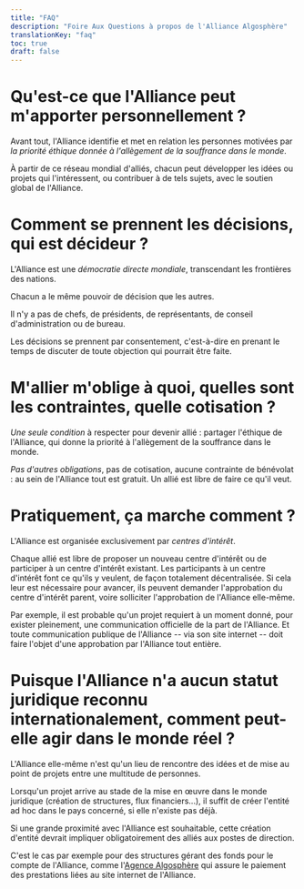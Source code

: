 ```yaml
---
title: "FAQ"
description: "Foire Aux Questions à propos de l'Alliance Algosphère"
translationKey: "faq"
toc: true
draft: false
---
```


# Qu'est-ce que l'Alliance peut m'apporter personnellement ?
Avant tout, l'Alliance identifie et met en relation les personnes motivées par *la priorité éthique donnée à l'allègement de la souffrance dans le monde*.

À partir de ce réseau mondial d'alliés, chacun peut développer les idées ou projets qui l'intéressent, ou contribuer à de tels sujets, avec le soutien global de l'Alliance.

# Comment se prennent les décisions, qui est décideur ?
L'Alliance est une *démocratie directe mondiale*, transcendant les frontières des nations.

Chacun a le même pouvoir de décision que les autres.

Il n'y a pas de chefs, de présidents, de représentants, de conseil d'administration ou de bureau.

Les décisions se prennent par consentement, c'est-à-dire en prenant le temps de discuter de toute objection qui pourrait être faite.

# M'allier m'oblige à quoi, quelles sont les contraintes, quelle cotisation ?
*Une seule condition* à respecter pour devenir allié : partager l'éthique de l'Alliance, qui donne la priorité à l'allègement de la souffrance dans le monde.

*Pas d'autres obligations*, pas de cotisation, aucune contrainte de bénévolat : au sein de l'Alliance tout est gratuit. Un allié est libre de faire ce qu'il veut.

# Pratiquement, ça marche comment ?
L'Alliance est organisée exclusivement par *centres d'intérêt*.

Chaque allié est libre de proposer un nouveau centre d'intérêt ou de participer à un centre d'intérêt existant. Les participants à un centre d'intérêt font ce qu'ils y veulent, de façon totalement décentralisée. Si cela leur est nécessaire pour avancer, ils peuvent demander l'approbation du centre d'intérêt parent, voire solliciter l'approbation de l'Alliance elle-même.

Par exemple, il est probable qu'un projet requiert à un moment donné, pour exister pleinement, une communication officielle de la part de l'Alliance. Et toute communication publique de l'Alliance -- via son site internet -- doit faire l'objet d'une approbation par l'Alliance tout entière.

# Puisque l'Alliance n'a aucun statut juridique reconnu internationalement, comment peut-elle agir dans le monde réel ?
L'Alliance elle-même n'est qu'un lieu de rencontre des idées et de mise au point de projets entre une multitude de personnes.

Lorsqu'un projet arrive au stade de la mise en œuvre dans le monde juridique (création de structures, flux financiers...), il suffit de créer l'entité ad hoc dans le pays concerné, si elle n'existe pas déjà.

Si une grande proximité avec l'Alliance est souhaitable, cette création d'entité devrait impliquer obligatoirement des alliés aux postes de direction.

C'est le cas par exemple pour des structures gérant des fonds pour le compte de l'Alliance, comme l'[Agence Algosphère](https://www.ic.gc.ca/app/scr/cc/CorporationsCanada/fdrlCrpDtls.html?corpId=8368970) qui assure le paiement des prestations liées au site internet de l'Alliance.
